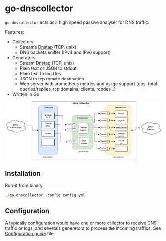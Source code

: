 # go-dnscollector

`go-dnscollector` acts as a high speed passive analyser for DNS traffic.

Features:
- Collectors 
    - Streams [Dnstap](https://dnstap.info/) (TCP, unix) 
    - DNS packets sniffer (IPv4 and IPv6 support)
- Generators
    - Stream [Dnstap](https://dnstap.info/) (TCP, unix)
    - Plain text or JSON to stdout
    - Plain text to log files
    - JSON to tcp remote destination
    - Web server with prometheus metrics and usage support (qps, total queries/replies, top domains, clients, rcodes...) 
- Written in Go

![overview](doc/overview.png)

## Installation

Run-it from binary

```go
./go-dnscollector -config config.yml
```

## Configuration

A typically configuration would have one or more collector to receive DNS traffic or logs, and severals generetors to process the 
incoming traffics. See [Configuration guide](doc/configuration.md) file.